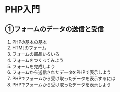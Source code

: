 # PHP入門
## ①フォームのデータの送信と受信

1. PHPの基本の基本
2. HTMLのフォーム
3. フォームの部品いろいろ
4. フォームをつくってみよう
5. フォームを完成しよう
6. フォームから送信されたデータをPHPで表示しよう
7. PHPでフォームから受け取ったデータを表示するには
8. PHPでフォームから受け取ったデータを表示しよう
